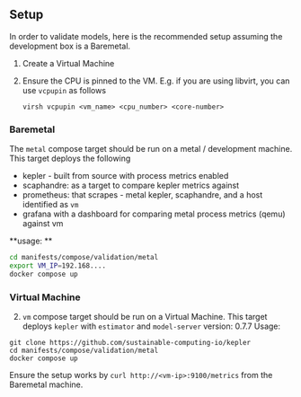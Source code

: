 
## Setup

In order to validate models, here is the recommended setup assuming
the development box is a Baremetal.

1. Create a Virtual Machine
2. Ensure the CPU is pinned to the VM.
		E.g. if you are using libvirt, you can use `vcpupin` as follows

	```
	virsh vcpupin <vm_name> <cpu_number> <core-number>
	```

### Baremetal

The `metal` compose target should be run on a metal / development machine. This
target deploys the following
  - kepler - built from source with process metrics enabled
  - scaphandre: as a target to compare kepler metrics against
  - prometheus: that scrapes - metal kepler, scaphandre, and a host identified as `vm`
  - grafana with a dashboard for comparing metal process metrics (qemu) against vm

**usage: **

```sh
cd manifests/compose/validation/metal
export VM_IP=192.168....
docker compose up
```

### Virtual Machine

2. `vm` compose target should be run on a Virtual Machine.
This target deploys `kepler` with `estimator` and `model-server` version: 0.7.7
Usage:

```
git clone https://github.com/sustainable-computing-io/kepler
cd manifests/compose/validation/metal
docker compose up
```
Ensure the setup works by `curl http://<vm-ip>:9100/metrics` from the Baremetal
machine.
